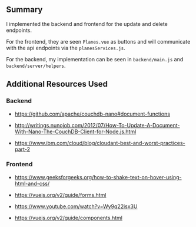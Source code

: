 ## Summary
I implemented the backend and frontend for the update and delete endpoints. 

For the frontend, they are seen `Planes.vue` as buttons and will communicate with the api endpoints via the `planesServices.js`. 

For the backend, my implementation can be seen in `backend/main.js` and `backend/server/helpers`. 

## Additional Resources Used

### Backend

- https://github.com/apache/couchdb-nano#document-functions

- http://writings.nunojob.com/2012/07/How-To-Update-A-Document-With-Nano-The-CouchDB-Client-for-Node.js.html

- https://www.ibm.com/cloud/blog/cloudant-best-and-worst-practices-part-2

### Frontend

- https://www.geeksforgeeks.org/how-to-shake-text-on-hover-using-html-and-css/

- https://vuejs.org/v2/guide/forms.html

- https://www.youtube.com/watch?v=Wy9q22isx3U

- https://vuejs.org/v2/guide/components.html

